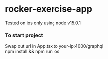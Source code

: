 # rocker-exercise-app

Tested on ios only
using node v15.0.1

### To start project
Swap out url in App.tsx to your-ip:4000/graphql\
npm install && npm run ios
